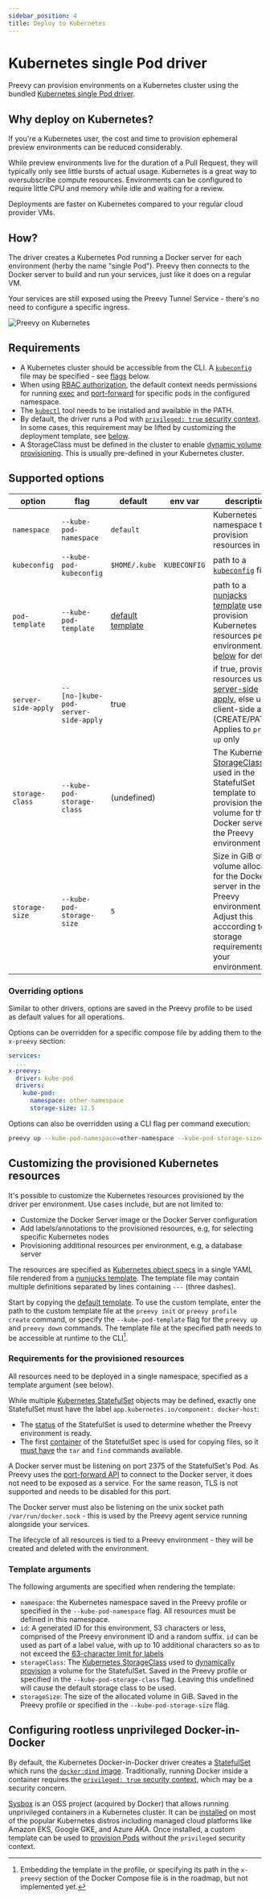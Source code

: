 ```yaml
---
sidebar_position: 4
title: Deploy to Kubernetes
---
```


# Kubernetes single Pod driver

Preevy can provision environments on a Kubernetes cluster using the bundled [Kubernetes single Pod driver](https://github.com/livecycle/preevy/blob/main/packages/driver-kube-pod/).

## Why deploy on Kubernetes?

If you're a Kubernetes user, the cost and time to provision ephemeral preview environments can be reduced considerably.

While preview environments live for the duration of a Pull Request, they will typically only see little bursts of actual usage. Kubernetes is a great way to oversubscribe compute resources. Environments can be configured to require little CPU and memory while idle and waiting for a review.

Deployments are faster on Kubernetes compared to your regular cloud provider VMs.

## How?

The driver creates a Kubernetes Pod running a Docker server for each environment (herby the name "single Pod"). Preevy then connects to the Docker server to build and run your services, just like it does on a regular VM.

Your services are still exposed using the Preevy Tunnel Service - there's no need to configure a specific ingress.

![Preevy on Kubernetes](kube-only-2.png)


## Requirements

- A Kubernetes cluster should be accessible from the CLI. A [`kubeconfig`](https://kubernetes.io/docs/concepts/configuration/organize-cluster-access-kubeconfig/) file may be specified - see [flags](#supported-flags) below.
- When using [RBAC authorization](https://kubernetes.io/docs/reference/access-authn-authz/rbac/), the default context needs permissions for running [exec](https://kubernetes.io/docs/tasks/debug/debug-application/get-shell-running-container/) and [port-forward](https://kubernetes.io/docs/tasks/access-application-cluster/port-forward-access-application-cluster/) for specific pods in the configured namespace.
- The [`kubectl`](https://kubernetes.io/docs/tasks/tools/#kubectl) tool needs to be installed and available in the PATH.
- By default, the driver runs a Pod with [`privileged: true` security context](https://kubernetes.io/docs/concepts/security/pod-security-standards/#privileged). In some cases, this requirement may be lifted by customizing the deployment template, see [below](#configuring-rootless-unprivileged-docker-in-docker).
- A StorageClass must be defined in the cluster to enable [dynamic volume provisioning](https://kubernetes.io/docs/concepts/storage/dynamic-provisioning/#enabling-dynamic-provisioning). This is usually pre-defined in your Kubernetes cluster.

## Supported options

| option | flag | default | env var | description |
| ---- | --- | -------- | ------- | ----------- |
|`namespace`|`--kube-pod-namespace`|`default`| |Kubernetes namespace to provision resources in|
|`kubeconfig`|`--kube-pod-kubeconfig`|`$HOME/.kube`| `KUBECONFIG` | path to a [`kubeconfig`](https://kubernetes.io/docs/concepts/configuration/organize-cluster-access-kubeconfig/) file|
|`pod-template`|`--kube-pod-template`|[default template](https://github.com/livecycle/preevy/blob/main/packages/driver-kube-pod/static/default-template.yaml.njk)| |path to a [nunjacks template](https://mozilla.github.io/nunjucks/templating.html) used to provision Kubernetes resources per environment. See [below](#customizing-the-provisioned-kubernetes-resources) for details|
|`server-side-apply`|`--[no-]kube-pod-server-side-apply`| true | | if true, provision resources using [server-side apply](https://kubernetes.io/docs/reference/using-api/server-side-apply/), else using client-side apply (CREATE/PATCH). Applies to `preevy up` only|
|`storage-class`|`--kube-pod-storage-class`| (undefined) | | The Kubernetes [StorageClass](https://kubernetes.io/docs/concepts/storage/storage-classes/) used in the StatefulSet template to provision the data volume for the Docker server in the Preevy environment Pod |
|`storage-size`|`--kube-pod-storage-size`| `5` | | Size in GiB of the volume allocated for the Docker server in the Preevy environment Pod. Adjust this acccording to the storage requirements of your environment. |

### Overriding options

Similar to other drivers, options are saved in the Preevy profile to be used as default values for all operations.

Options can be overridden for a specific compose file by adding them to the `x-preevy` section:

```yaml
services:
  ...
x-preevy:
  driver: kube-pod
  drivers:
    kube-pod:
      namespace: other-namespace
      storage-size: 12.5
```

Options can also be overridden using a CLI flag per command execution:

```bash
preevy up --kube-pod-namespace=other-namespace --kube-pod-storage-size=12.5
```

## Customizing the provisioned Kubernetes resources

It's possible to customize the Kubernetes resources provisioned by the driver per environment. Use cases include, but are not limited to:

- Customize the Docker Server image or the Docker Server configuration
- Add labels/annotations to the provisioned resources, e.g, for selecting specific Kubernetes nodes
- Provisioning additional resources per environment, e.g, a database server

The resources are specified as [Kubernetes object specs](https://kubernetes.io/docs/concepts/overview/working-with-objects/#describing-a-kubernetes-object) in a single YAML file rendered from a [nunjucks template](https://mozilla.github.io/nunjucks/templating.html). The template file may contain multiple definitions separated by lines containing `---` (three dashes).

Start by copying the [default template](https://github.com/livecycle/preevy/blob/main/packages/driver-kube-pod/static/default-template.yaml.njk). To use the custom template, enter the path to the custom template file at the `preevy init` or `preevy profile create` command, or specify the `--kube-pod-template` flag for the `preevy up` and `preevy down` commands. The template file at the specified path needs to be accessible at runtime to the CLI[^1].

[^1]: Embedding the template in the profile, or specifying its path in the `x-preevy` section of the Docker Compose file is in the roadmap, but not implemented yet.

### Requirements for the provisioned resources

All resources need to be deployed in a single namespace, specified as a template argument (see below).

While multiple [Kubernetes StatefulSet](https://kubernetes.io/docs/reference/kubernetes-api/workload-resources/stateful-set-v1/) objects may be defined, exactly one StatefulSet must have the label `app.kubernetes.io/component: docker-host`:
- The [status](https://kubernetes.io/docs/reference/kubernetes-api/workload-resources/stateful-set-v1/#StatefulSetStatus) of the StatefulSet is used to determine whether the Preevy environment is ready.
- The first [container](https://kubernetes.io/docs/reference/kubernetes-api/workload-resources/pod-v1/#containers) of the StatefulSet spec is used for copying files, so it [must have](https://kubernetes.io/docs/reference/kubectl/cheatsheet/#copying-files-and-directories-to-and-from-containers) the `tar` and `find` commands available.

A Docker server must be listening on port 2375 of the StatefulSet's Pod. As Preevy uses the [port-forward API](https://kubernetes.io/docs/tasks/access-application-cluster/port-forward-access-application-cluster/) to connect to the Docker server, it does not need to be exposed as a service. For the same reason, TLS is not supported and needs to be disabled for this port.

The Docker server must also be listening on the unix socket path `/var/run/docker.sock` - this is used by the Preevy agent service running alongside your services.

The lifecycle of all resources is tied to a Preevy environment - they will be created and deleted with the environment.

### Template arguments

The following arguments are specified when rendering the template:

- `namespace`: the Kubernetes namespace saved in the Preevy profile or specified in the `--kube-pod-namespace` flag. All resources must be defined in this namespace.
- `id`: A generated ID for this environment, 53 characters or less, comprised of the Preevy environment ID and a random suffix. `id` can be used as part of a label value, with up to 10 additional characters so as to not exceed the [63-character limit for labels](https://kubernetes.io/docs/concepts/overview/working-with-objects/labels/#syntax-and-character-set)
- `storageClass`: The [Kubernetes StorageClass](https://kubernetes.io/docs/concepts/storage/storage-classes/) used to [dynamically provision](https://kubernetes.io/docs/concepts/storage/dynamic-provisioning/) a volume for the StatefulSet. Saved in the Preevy profile or specified in the `--kube-pod-storage-class` flag. Leaving this undefined will cause the default storage class to be used.
- `storageSize`: The size of the allocated volume in GiB. Saved in the Preevy profile or specified in the `--kube-pod-storage-size` flag.

## Configuring rootless unprivileged Docker-in-Docker

By default, the Kubernetes Docker-in-Docker driver creates a [StatefulSet](https://kubernetes.io/docs/reference/kubernetes-api/workload-resources/stateful-set-v1/) which runs the [`docker:dind` image](https://hub.docker.com/_/docker). Traditionally, running Docker inside a container requires the [`privileged: true` security context](https://kubernetes.io/docs/concepts/security/pod-security-standards/#privileged), which may be a security concern.

[Sysbox](https://github.com/nestybox/sysbox) is an OSS project (acquired by Docker) that allows running unprivileged containers in a Kubernetes cluster. It can be [installed](https://github.com/nestybox/sysbox/blob/master/docs/user-guide/install-k8s.md) on most of the popular Kubernetes distros including managed cloud platforms like Amazon EKS, Google GKE, and Azure AKA. Once installed, a custom template can be used to [provision Pods](https://github.com/nestybox/sysbox/blob/master/docs/user-guide/deploy.md#deploying-pods-with-kubernetes--sysbox) without the `privileged` security context.
